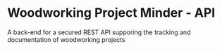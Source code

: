 # Woodworking Project Minder - API

A back-end for a secured REST API supporing the tracking and documentation of woodworking projects
